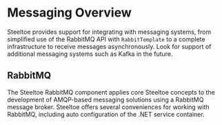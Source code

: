 # Messaging Overview

Steeltoe provides support for integrating with messaging systems, from simplified use of the RabbitMQ API with `RabbitTemplate` to a complete infrastructure to receive messages asynchronously.
Look for support of additional messaging systems such as Kafka in the future.

## RabbitMQ

The Steeltoe RabbitMQ component applies core Steeltoe concepts to the development of AMQP-based messaging solutions using a RabbitMQ message broker.
Steeltoe offers several conveniences for working with RabbitMQ, including auto configuration of the .NET service container.
